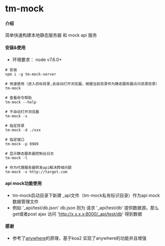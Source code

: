 # tm-mock

#### 介绍
简单快速构建本地静态服务器 和 mock api 服务

#### 安装&使用
- 环境要求： node v7.6.0+

```
# 安装
npm i -g tm-mock-server

# 快速使用（进入目标目录,会自动打开浏览器，根据当前目录作为静态服务器访问资源目录）
tm-mock

# 查看命令帮助
tm-mock --help

# 不自动打开浏览器
tm-mock -s

# 指定目录
tm-mock -d ./xxx

# 指定端口
tm-mock -p 8989

# 显示静态服务器控制台日志
tm-mock -l

# 作为代理服务器转发api解决跨域问题
tm-mock -x http://target.com

```
#### api mock功能使用
- tm-mock启动目录下新建 _api文件（tm-mock私有标识目录）作为api mock数据管理文件
- 例如 '_api/test/db.json' db.json 则为 请求 '_api/test/db' 提供数据源。那么 get或者post ajax 访问 'http://x.x.x.x:8000/_api/test/db' 得到数据

#### 感谢
- 参考了[anywhere](https://github.com/JacksonTian/anywhere)的原理，基于koa2 实现了anywhere的功能并且增强
